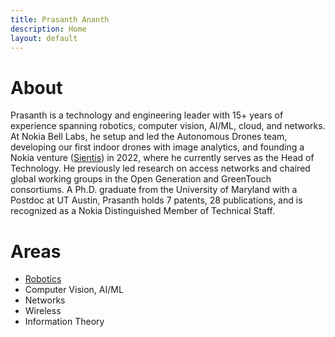 ```yaml
---
title: Prasanth Ananth
description: Home 
layout: default
---
```


# About
Prasanth is a technology and engineering leader with 15+ years of experience spanning robotics, computer vision, AI/ML, cloud, and networks. At Nokia Bell Labs, he setup and led the Autonomous Drones team, developing our first indoor drones with image analytics, and founding a Nokia venture ([Sientis](https://www.sientis.ai/)) in 2022, where he currently serves as the Head of Technology. He previously led research on access networks and chaired global working groups in the Open Generation and GreenTouch consortiums. A Ph.D. graduate from the University of Maryland with a Postdoc at UT Austin, Prasanth holds 7 patents, 28 publications, and is recognized as a Nokia Distinguished Member of Technical Staff.

# Areas
- [Robotics](robotics.md)
- Computer Vision, AI/ML
- Networks
- Wireless
- Information Theory
